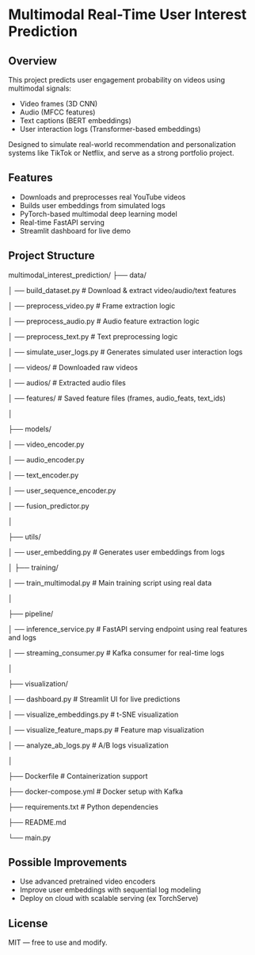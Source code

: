 # Multimodal Real-Time User Interest Prediction

## Overview
This project predicts user engagement probability on videos using multimodal signals:
- Video frames (3D CNN)
- Audio (MFCC features)
- Text captions (BERT embeddings)
- User interaction logs (Transformer-based embeddings)

Designed to simulate real-world recommendation and personalization systems like TikTok or Netflix, and serve as a strong portfolio project.

## Features
- Downloads and preprocesses real YouTube videos
- Builds user embeddings from simulated logs
- PyTorch-based multimodal deep learning model
- Real-time FastAPI serving
- Streamlit dashboard for live demo

## Project Structure
multimodal_interest_prediction/
├── data/

│   ── build_dataset.py          # Download & extract video/audio/text features

│   ── preprocess_video.py       # Frame extraction logic

│   ── preprocess_audio.py       # Audio feature extraction logic

│   ── preprocess_text.py        # Text preprocessing logic

│   ── simulate_user_logs.py     # Generates simulated user interaction logs

│   ── videos/                   # Downloaded raw videos

│   ── audios/                   # Extracted audio files

│   ── features/                 # Saved feature files (frames, audio_feats, text_ids)

│

├── models/

│   ── video_encoder.py

│   ── audio_encoder.py

│   ── text_encoder.py

│   ── user_sequence_encoder.py

│   ── fusion_predictor.py

│

├── utils/

│   ── user_embedding.py        # Generates user embeddings from logs

│
├── training/

│   ── train_multimodal.py      # Main training script using real data

│

├── pipeline/

│   ── inference_service.py     # FastAPI serving endpoint using real features and logs

│   ── streaming_consumer.py    # Kafka consumer for real-time logs

│

├── visualization/

│   ── dashboard.py             # Streamlit UI for live predictions

│   ── visualize_embeddings.py  # t-SNE visualization

│   ── visualize_feature_maps.py # Feature map visualization

│   ── analyze_ab_logs.py       # A/B logs visualization

│

├── Dockerfile                   # Containerization support 

├── docker-compose.yml           # Docker setup with Kafka

├── requirements.txt            # Python dependencies

├── README.md                   

└── main.py                     

## Possible Improvements
- Use advanced pretrained video encoders
- Improve user embeddings with sequential log modeling
- Deploy on cloud with scalable serving (ex TorchServe)

## License
MIT — free to use and modify.
